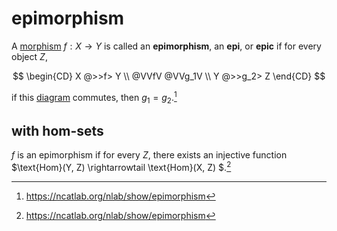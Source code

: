 # epimorphism

A [morphism](/math/category-theory/category.md) $f: X \to Y$ is called an
**epimorphism**, an **epi**, or **epic** if for every object $Z$,

$$
\begin{CD}
X @>>f> Y \\
@VVfV @VVg_1V \\
Y @>>g_2> Z
\end{CD}
$$

if this [diagram](/math/category-theory/diagram.md) commutes, then
$g_1 = g_2$.[^1]

## with hom-sets

$f$ is an epimorphism if for every $Z$, there exists an injective function
$\text{Hom}(Y, Z) \rightarrowtail \text{Hom}(X, Z) $.[^1]

[^1]: https://ncatlab.org/nlab/show/epimorphism
